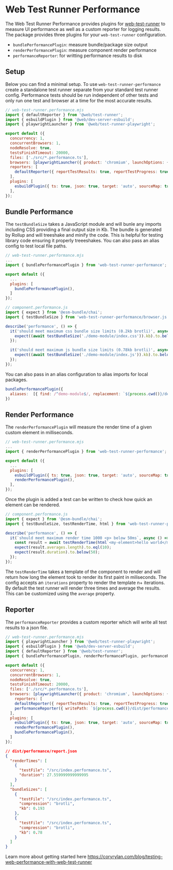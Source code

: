 # Web Test Runner Performance

The Web Test Runner Performance provides plugins for [web-test-runner](https://modern-web.dev/docs/test-runner/overview/) to measure UI performance as well as a custom reporter for logging results. The package provides three plugins for your `web-test-runner` configuration.

- `bundlePerformancePlugin`: measure bundle/package size output
- `renderPerformancePlugin`: measure component render performance
- `performanceReporter`: for writting performance results to disk

## Setup

Below you can find a minimal setup. To use `web-test-runner-performance` create a standalone test runner separate from your standard test runner config. Performance tests should be run independent of other tests and only run one test and browser at a time for the most accurate results.

```javascript
// web-test-runner.performance.mjs
import { defaultReporter } from '@web/test-runner';
import { esbuildPlugin } from '@web/dev-server-esbuild';
import { playwrightLauncher } from '@web/test-runner-playwright';

export default ({
  concurrency: 1,
  concurrentBrowsers: 1,
  nodeResolve: true,
  testsFinishTimeout: 20000,
  files: ['./src/*.performance.ts'],
  browsers: [playwrightLauncher({ product: 'chromium', launchOptions: { headless: false } })],
  reporters: [
    defaultReporter({ reportTestResults: true, reportTestProgress: true })
  ],
  plugins: [
    esbuildPlugin({ ts: true, json: true, target: 'auto', sourceMap: true }),
  ],
});
```
## Bundle Performance

The `testBundleSize` takes a JavaScript module and will bunle any imports including CSS providing
a final output size in Kb. The bundle is generated by Rollup and will treeshake and minify the code.
This is helpful for testing library code ensuring it properly treeeshakes.
You can also pass an alias config to test local file paths.

```javascript
// web-test-runner.performance.mjs
...
import { bundlePerformancePlugin } from 'web-test-runner-performance';

export default ({
  ...
  plugins: [
    bundlePerformancePlugin(),
  ]
});
```

```javascript
// component.performance.js
import { expect } from '@esm-bundle/chai';
import { testBundleSize } from 'web-test-runner-performance/browser.js';

describe('performance', () => {
  it('should meet maximum css bundle size limits (0.2kb brotli)', async () => {
    expect((await testBundleSize('./demo-module/index.css')).kb).to.below(0.2);
  });

  it('should meet maximum js bundle size limits (0.78kb brotli)', async () => {
    expect((await testBundleSize('./demo-module/index.js')).kb).to.below(0.8);
  });
});
```

You can also pass in an alias configuration to alias imports for local packages.

```javascript
bundlePerformancePlugin({
  aliases:  [{ find: /^demo-module$/, replacement: `${process.cwd()}/demo-module` }]
})
```

## Render Performance

The `renderPerformancePlugin` will measure the render time of a given custom element in milliseconds.

```javascript
// web-test-runner.performance.mjs
...
import { renderPerformancePlugin } from 'web-test-runner-performance';

export default ({
  ...
  plugins: [
    esbuildPlugin({ ts: true, json: true, target: 'auto', sourceMap: true }),
    renderPerformancePlugin(),
  ],
});
```

Once the plugin is added a test can be written to check how quick an element can be rendered.

```javascript
// component.performance.js
import { expect } from '@esm-bundle/chai';
import { testBundleSize, testRenderTime, html } from 'web-test-runner-performance/browser.js';

describe('performance', () => {
  it(`should meet maximum render time 1000 <p> below 50ms`, async () => {
    const result = await testRenderTime(html`<my-element>hello world</my-element>`, { iterations: 1000, average: 10 });
    expect(result.averages.length).to.eql(10);
    expect(result.duration).to.below(50);
  });
});
```

The `testRenderTime` takes a template of the component to render and will return how long the 
element took to render its first paint in miliseconds. The config accepts an `iterations` property to render
the template n+ iterations. By default the test runner will render three times and
average the results. This can be customized using the `average` property.

## Reporter

The `performanceReporter` provides a custom reporter which will write all test
results to a json file.

```javascript
// web-test-runner.performance.mjs
import { playwrightLauncher } from '@web/test-runner-playwright';
import { esbuildPlugin } from '@web/dev-server-esbuild';
import { defaultReporter } from '@web/test-runner';
import { bundlePerformancePlugin, renderPerformancePlugin, performanceReporter } from 'web-test-runner-performance';

export default ({
  concurrency: 1,
  concurrentBrowsers: 1,
  nodeResolve: true,
  testsFinishTimeout: 20000,
  files: ['./src/*.performance.ts'],
  browsers: [playwrightLauncher({ product: 'chromium', launchOptions: { headless: false } })],
    reporters: [
    defaultReporter({ reportTestResults: true, reportTestProgress: true }),
    performanceReporter({ writePath: `${process.cwd()}/dist/performance` })
  ],
  plugins: [
    esbuildPlugin({ ts: true, json: true, target: 'auto', sourceMap: true }),
    renderPerformancePlugin(),
    bundlePerformancePlugin(),
  ]
});
```

```json
// dist/performance/report.json
{
  "renderTimes": [
    {
      "testFile": "/src/index.performance.ts",
      "duration": 27.559999999999995
    }
  ],
  "bundleSizes": [
    {
      "testFile": "/src/index.performance.ts",
      "compression": "brotli",
      "kb": 0.193
    },
    {
      "testFile": "/src/index.performance.ts",
      "compression": "brotli",
      "kb": 0.78
    }
  ]
}
```

Learn more about getting started here https://coryrylan.com/blog/testing-web-performance-with-web-test-runner